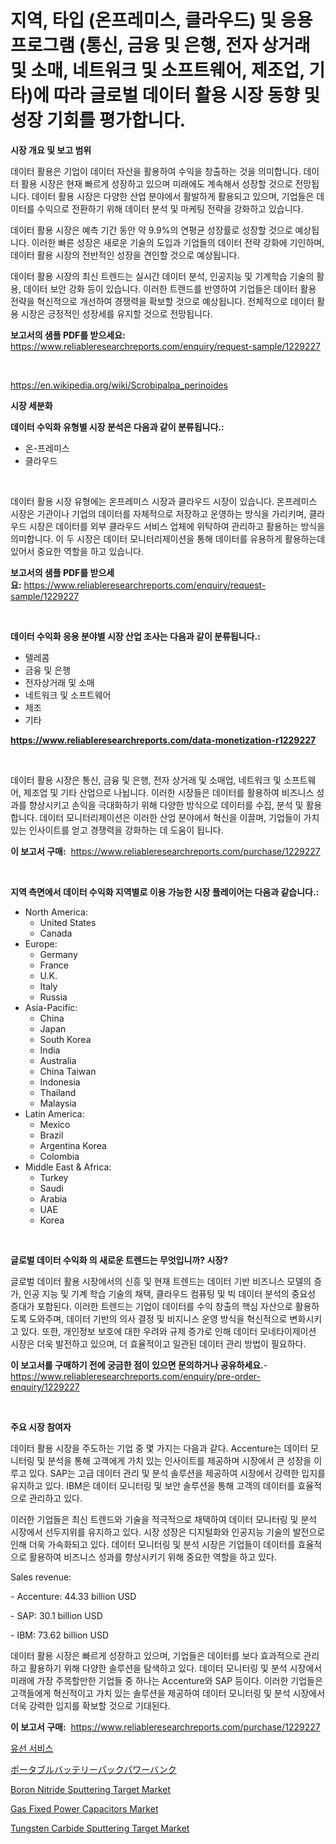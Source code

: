 <p><h1>지역, 타입 (온프레미스, 클라우드) 및 응용 프로그램 (통신, 금융 및 은행, 전자 상거래 및 소매, 네트워크 및 소프트웨어, 제조업, 기타)에 따라 글로벌 데이터 활용 시장 동향 및 성장 기회를 평가합니다.</h1></p><p><strong>시장 개요 및 보고 범위</strong></p>
<p><p>데이터 활용은 기업이 데이터 자산을 활용하여 수익을 창출하는 것을 의미합니다. 데이터 활용 시장은 현재 빠르게 성장하고 있으며 미래에도 계속해서 성장할 것으로 전망됩니다. 데이터 활용 시장은 다양한 산업 분야에서 활발하게 활용되고 있으며, 기업들은 데이터를 수익으로 전환하기 위해 데이터 분석 및 마케팅 전략을 강화하고 있습니다.</p><p>데이터 활용 시장은 예측 기간 동안 약 9.9%의 연평균 성장률로 성장할 것으로 예상됩니다. 이러한 빠른 성장은 새로운 기술의 도입과 기업들의 데이터 전략 강화에 기인하며, 데이터 활용 시장의 전반적인 성장을 견인할 것으로 예상됩니다.</p><p>데이터 활용 시장의 최신 트렌드는 실시간 데이터 분석, 인공지능 및 기계학습 기술의 활용, 데이터 보안 강화 등이 있습니다. 이러한 트렌드를 반영하여 기업들은 데이터 활용 전략을 혁신적으로 개선하여 경쟁력을 확보할 것으로 예상됩니다. 전체적으로 데이터 활용 시장은 긍정적인 성장세를 유지할 것으로 전망됩니다.</p></p>
<p><strong>보고서의 샘플 PDF를 받으세요:</strong> <a href="https://www.reliableresearchreports.com/enquiry/request-sample/1229227">https://www.reliableresearchreports.com/enquiry/request-sample/1229227</a></p>
<p>&nbsp;</p>
<p><a href="https://en.wikipedia.org/wiki/Scrobipalpa_perinoides">https://en.wikipedia.org/wiki/Scrobipalpa_perinoides</a></p>
<p><strong>시장 세분화</strong></p>
<p><strong>데이터 수익화 유형별 시장 분석은 다음과 같이 분류됩니다.:</strong></p>
<p><ul><li>온-프레미스</li><li>클라우드</li></ul></p>
<p>&nbsp;</p>
<p><p>데이터 활용 시장 유형에는 온프레미스 시장과 클라우드 시장이 있습니다. 온프레미스 시장은 기관이나 기업의 데이터를 자체적으로 저장하고 운영하는 방식을 가리키며, 클라우드 시장은 데이터를 외부 클라우드 서비스 업체에 위탁하여 관리하고 활용하는 방식을 의미합니다. 이 두 시장은 데이터 모니터리제이션을 통해 데이터를 유용하게 활용하는데 있어서 중요한 역할을 하고 있습니다.</p></p>
<p><strong>보고서의 샘플 PDF를 받으세요:</strong>&nbsp;<a href="https://www.reliableresearchreports.com/enquiry/request-sample/1229227">https://www.reliableresearchreports.com/enquiry/request-sample/1229227</a></p>
<p>&nbsp;</p>
<p><strong> 데이터 수익화 응용 분야별 시장 산업 조사는 다음과 같이 분류됩니다.:</strong></p>
<p><ul><li>텔레콤</li><li>금융 및 은행</li><li>전자상거래 및 소매</li><li>네트워크 및 소프트웨어</li><li>제조</li><li>기타</li></ul></p>
<p><strong><a href="https://www.reliableresearchreports.com/data-monetization-r1229227">https://www.reliableresearchreports.com/data-monetization-r1229227</a></strong></p>
<p>&nbsp;</p>
<p><p>데이터 활용 시장은 통신, 금융 및 은행, 전자 상거래 및 소매업, 네트워크 및 소프트웨어, 제조업 및 기타 산업으로 나뉩니다. 이러한 시장들은 데이터를 활용하여 비즈니스 성과를 향상시키고 손익을 극대화하기 위해 다양한 방식으로 데이터를 수집, 분석 및 활용합니다. 데이터 모니터리제이션은 이러한 산업 분야에서 혁신을 이끌며, 기업들이 가치 있는 인사이트를 얻고 경쟁력을 강화하는 데 도움이 됩니다.</p></p>
<p><strong>이 보고서 구매:</strong>&nbsp; <a href="https://www.reliableresearchreports.com/purchase/1229227">https://www.reliableresearchreports.com/purchase/1229227</a></p>
<p>&nbsp;</p>
<p><strong>지역 측면에서 데이터 수익화 지역별로 이용 가능한 시장 플레이어는 다음과 같습니다.:</strong></p>
<p><ul>
    <li>
        North America:
        <ul>
            <li>United States</li>
            <li>Canada</li>
        </ul>
    </li>
    <li>
        Europe:
        <ul>
            <li>Germany</li>
            <li>France</li>
            <li>U.K.</li>
            <li>Italy</li>
            <li>Russia</li>
        </ul>
    </li>
    <li>
        Asia-Pacific:
        <ul>
            <li>China</li>
            <li>Japan</li>
            <li>South Korea</li>
            <li>India</li>
            <li>Australia</li>
            <li>China Taiwan</li>
            <li>Indonesia</li>
            <li>Thailand</li>
            <li>Malaysia</li>
        </ul>
    </li>
    <li>
        Latin America:
        <ul>
            <li>Mexico</li>
            <li>Brazil</li>
            <li>Argentina Korea</li>
            <li>Colombia</li>
        </ul>
    </li>
    <li>
        Middle East & Africa:
        <ul>
            <li>Turkey</li>
            <li>Saudi</li>
            <li>Arabia</li>
            <li>UAE</li>
            <li>Korea</li>
        </ul>
    </li>
    </ul></p>
<p>&nbsp;</p>
<p><strong>글로벌 데이터 수익화 의 새로운 트렌드는 무엇입니까? 시장?</strong></p>
<p><p>글로벌 데이터 활용 시장에서의 신흥 및 현재 트렌드는 데이터 기반 비즈니스 모델의 증가, 인공 지능 및 기계 학습 기술의 채택, 클라우드 컴퓨팅 및 빅 데이터 분석의 중요성 증대가 포함된다. 이러한 트렌드는 기업이 데이터를 수익 창출의 핵심 자산으로 활용하도록 도와주며, 데이터 기반의 의사 결정 및 비지니스 운영 방식을 혁신적으로 변화시키고 있다. 또한, 개인정보 보호에 대한 우려와 규제 증가로 인해 데이터 모네타이제이션 시장은 더욱 발전하고 있으며, 더 효율적이고 일관된 데이터 관리 방법이 필요하다.</p></p>
<p><strong>이 보고서를 구매하기 전에 궁금한 점이 있으면 문의하거나 공유하세요.</strong>- <a href="https://www.reliableresearchreports.com/enquiry/pre-order-enquiry/1229227">https://www.reliableresearchreports.com/enquiry/pre-order-enquiry/1229227</a></p>
<p>&nbsp;</p>
<p><strong>주요 시장 참여자</strong></p>
<p><p>데이터 활용 시장을 주도하는 기업 중 몇 가지는 다음과 같다. Accenture는 데이터 모니터링 및 분석을 통해 고객에게 가치 있는 인사이트를 제공하며 시장에서 큰 성장을 이루고 있다. SAP는 고급 데이터 관리 및 분석 솔루션을 제공하여 시장에서 강력한 입지를 유지하고 있다. IBM은 데이터 모니터링 및 보안 솔루션을 통해 고객의 데이터를 효율적으로 관리하고 있다.</p><p>이러한 기업들은 최신 트렌드와 기술을 적극적으로 채택하여 데이터 모니터링 및 분석 시장에서 선두지위를 유지하고 있다. 시장 성장은 디지털화와 인공지능 기술의 발전으로 인해 더욱 가속화되고 있다. 데이터 모니터링 및 분석 시장은 기업들이 데이터를 효율적으로 활용하여 비즈니스 성과를 향상시키기 위해 중요한 역할을 하고 있다.</p><p>Sales revenue: </p><p>- Accenture: 44.33 billion USD </p><p>- SAP: 30.1 billion USD</p><p>- IBM: 73.62 billion USD</p><p>데이터 활용 시장은 빠르게 성장하고 있으며, 기업들은 데이터를 보다 효과적으로 관리하고 활용하기 위해 다양한 솔루션을 탐색하고 있다. 데이터 모니터링 및 분석 시장에서 미래에 가장 주목할만한 기업들 중 하나는 Accenture와 SAP 등이다. 이러한 기업들은 고객들에게 혁신적이고 가치 있는 솔루션을 제공하여 데이터 모니터링 및 분석 시장에서 더욱 강력한 입지를 확보할 것으로 기대된다.</p></p>
<p><strong>이 보고서 구매:</strong>&nbsp;&nbsp;<a href="https://www.reliableresearchreports.com/purchase/1229227">https://www.reliableresearchreports.com/purchase/1229227</a></p>
<p><p><a href="https://github.com/sougarounis/Market-Research-Report-List-5/blob/main/821062565391.md">유선 서비스</a></p><p><a href="https://medium.com/@ridleydamion/2024%E5%B9%B4%E3%81%8B%E3%82%892031%E5%B9%B4%E3%81%AE%E4%B8%96%E7%95%8C%E7%9A%84%E3%81%AA%E3%83%9D%E3%83%BC%E3%82%BF%E3%83%96%E3%83%AB%E3%83%90%E3%83%83%E3%83%86%E3%83%AA%E3%83%BC%E3%83%91%E3%83%83%E3%82%AF%E3%83%91%E3%83%AF%E3%83%BC%E3%83%90%E3%83%B3%E3%82%AF%E5%B8%82%E5%A0%B4%E5%8B%95%E5%90%91%E3%81%AB%E3%81%A4%E3%81%84%E3%81%A6%E3%81%AE%E6%88%A6%E7%95%A5%E7%9A%84%E3%81%AA%E6%B4%9E%E5%AF%9F%E3%81%8C142%E3%83%9A%E3%83%BC%E3%82%B8%E3%81%A7%E7%B6%B2%E7%BE%85%E3%81%95%E3%82%8C%E3%81%A6%E3%81%84%E3%81%BE%E3%81%99-452ea7cdd237">ポータブルバッテリーパックパワーバンク</a></p><p><a href="https://www.linkedin.com/pulse/boron-nitride-sputtering-target-market-global-regional-o0c0e?trackingId=8Ytcp%2F3VT8acArn%2FMvCfSQ%3D%3D">Boron Nitride Sputtering Target Market</a></p><p><a href="https://issuu.com/reportprime-2/docs/gas-fixed-power-capacitors-market-size-2030.pptx">Gas Fixed Power Capacitors Market</a></p><p><a href="https://www.linkedin.com/pulse/tungsten-carbide-sputtering-target-market-outlook-forecast-ed4ye?trackingId=%2B8a4c1VXQFS0uVjEFAyk6g%3D%3D">Tungsten Carbide Sputtering Target Market</a></p></p>